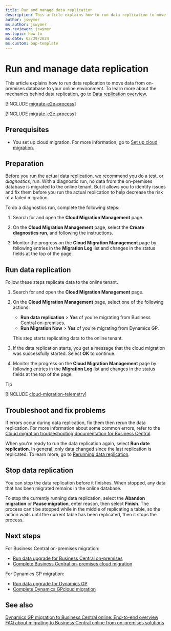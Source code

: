 ```yaml
---
title: Run and manage data replication
description: This article explains how to run data replication to move data from Business Central on-premises database to on line.
author: jswymer
ms.author: jswymer
ms.reviewer: jswymer
ms.topic: how-to 
ms.date: 02/29/2024
ms.custom: bap-template 
---
```


# Run and manage data replication

This article explains how to run data replication to move data from on-premises database to your online environment. To learn more about the mechanics behind data replication, go to [Data replication overview](migration-data-replication.md).

[!INCLUDE [migrate-e2e-process](../developer/includes/migrate-e2e-process.md)]

[!INCLUDE [migrate-e2e-process](../developer/includes/migrate-e2e-process-gp.md)]

## Prerequisites

- You set up cloud migration. For more information, go to [Set up cloud migration](migration-setup.md).

## Preparation

Before you run the actual data replication, we recommend you do a test, or *diagnostics*, run. With a diagnostic run, no data from the on-premises database is migrated to the online tenant. But it allows you to identify issues and fix them before you run the actual replication to help decrease the risk of a failed migration.

To do a diagnostics run, complete the following steps:

1. Search for and open the **Cloud Migration Management** page.

2. On the **Cloud Migration Management** page, select the **Create diagnostics run**, and following the instructions.

3. Monitor the progress on the **Cloud Migration Management** page by following entries in the **Migration Log** list and changes in the status fields at the top of the page.

## Run data replication

Follow these steps replicate data to the online tenant.

<!--This task runs the cloud migration that you set up previously, copying data from your on-premises database to your online environment.-->

1. Search for and open the **Cloud Migration Management** page.
2. On the **Cloud Migration Management** page, select one of the following actions:

   - **Run data replication** > **Yes** of you're migrating from Business Central on-premises.
   - **Run Migration Now** > **Yes** of you're migrating from Dynamics GP.

   This step starts replicating data to the online tenant.
3. If the data replication starts, you get a message that the cloud migration was successfully started. Select **OK** to continue.
4. Monitor the progress on the **Cloud Migration Management** page by following entries in the **Migration Log** list and changes in the status fields at the top of the page.

<!--
   - If data replication succeeds, the **Status** will change to **Completed** and the **Details** will change to **Replication completed successfully.**
   - If data replication fails, the **Status** will change to **Failed** and the **Details** will change to **Replication completed with failed tables.**-->
<!--## Track progress and migration status

The **Cloud Migration Management** page gives you access to details about the data replication.-->

   > [!TIP]
   > [!INCLUDE [cloud-migration-telemetry](../developer/includes/cloud-migration-telemetry.md)]

## Troubleshoot and fix problems

If errors occur during data replication, fix them then rerun the data replication. For more information about some common errors, refer to the [Cloud migration troubleshooting documentation for Business Central](/troubleshoot/dynamics-365/business-central/welcome-business-central).

When you're ready to run the data replication again, select **Run date replication**. In general, only data changed since the last replication is replicated. To learn more, go to [Rerunning data replication](migration-data-replication.md#rerunning-data-replication).

## Stop data replication

You can stop the data replication before it finishes. When stopped, any data that has been migrated remains in the online database.  

To stop the currently running data replication, select the **Abandon migration** or **Pause migration**, enter reason, then select **Finish**.  The process can't be stopped while in the middle of replicating a table, so the action waits until the current table has been replicated, then it stops the process.

## Next steps

For Business Central on-premises migration:

- [Run data upgrade for Business Central on-premises](migration-data-upgrade.md)
- [Complete  Business Central on-premises cloud migration](migration-finish.md)  

For Dynamics GP migration:

- [Run data upgrade for Dynamics GP](migration-data-upgrade-gp.md)
- [Complete Dynamics GPcloud migration](migration-finish-gp.md)

## See also

[Dynamics GP migration to Business Central online: End-to-end overview](migrate-gp-overview.md)  
[FAQ about migrating to Business Central online from on-premises solutions](faq-migrate-data.md)  